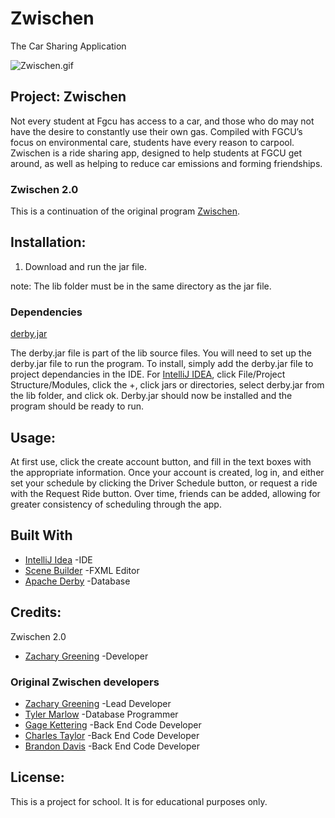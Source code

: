 # Zwischen

The Car Sharing Application

![Zwischen.gif](https://github.com/zgreening/ZwischenV2.0/blob/master/Zwischen.gif)

## Project: Zwischen

Not every student at Fgcu has access to a car, and those who do may not have the desire to constantly use their own gas.
Compiled with FGCU’s focus on environmental care, students have every reason to carpool. Zwischen is a ride sharing app,
designed to help students at FGCU get around, as well as helping to reduce car emissions and forming friendships.

### Zwischen 2.0

This is a continuation of the original program [Zwischen](https://github.com/zgreening/Zwischen).

## Installation:

1. Download and run the jar file.

note: The lib folder must be in the same directory as the jar file.

### Dependencies

[derby.jar](https://db.apache.org/derby/)

The derby.jar file is part of the lib source files. You will need to set up the derby.jar file to run the program. To install, simply add the derby.jar file to project dependancies in the IDE. For [IntelliJ IDEA](https://www.jetbrains.com/idea/), click File/Project Structure/Modules, click the +, click jars or directories, select derby.jar from the lib folder, and click ok. Derby.jar should now be installed and the program should be ready to run.

## Usage:

At first use, click the create account button, and fill in the text boxes with the appropriate information.
Once your account is created, log in, and either set your schedule by clicking the Driver Schedule button, 
or request a ride with the Request Ride button. Over time, friends can be added,
allowing for greater consistency of scheduling through the app.

## Built With

* [IntelliJ Idea](https://www.jetbrains.com/idea/) -IDE
* [Scene Builder](https://gluonhq.com/products/scene-builder/) -FXML Editor
* [Apache Derby](https://db.apache.org/derby/) -Database

## Credits:

Zwischen 2.0
* [Zachary Greening](https://github.com/zgreening) -Developer

### Original Zwischen developers
* [Zachary Greening](https://github.com/zgreening) -Lead Developer
* [Tyler Marlow](https://github.com/Tmarlow98) -Database Programmer
* [Gage Kettering](https://github.com/CluckHeads) -Back End Code Developer
* [Charles Taylor](https://github.com/ChuckT95) -Back End Code Developer
* [Brandon Davis](https://github.com/btdavis3378) -Back End Code Developer

## License:

This is a project for school. It is for educational purposes only.
